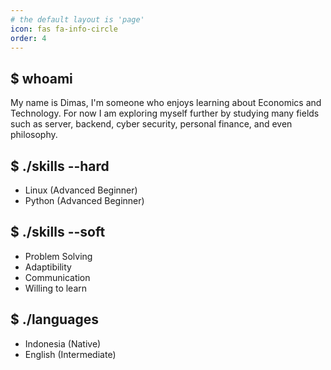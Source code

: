```yaml
---
# the default layout is 'page'
icon: fas fa-info-circle
order: 4
---
```


## $ whoami
My name is Dimas, I'm someone who enjoys learning about Economics and Technology. For now I am exploring myself further by studying many fields such as server, backend, cyber security, personal finance, and even philosophy.

## $ ./skills --hard
- Linux (Advanced Beginner)
- Python (Advanced Beginner)

## $ ./skills --soft
- Problem Solving
- Adaptibility
- Communication
- Willing to learn

## $ ./languages
- Indonesia (Native)
- English (Intermediate)
